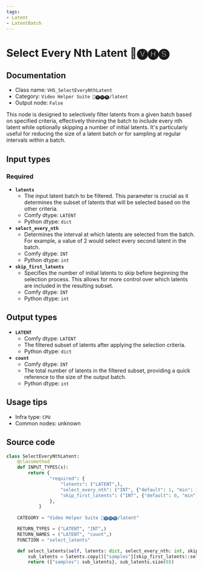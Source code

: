 ```yaml
---
tags:
- Latent
- LatentBatch
---
```


# Select Every Nth Latent 🎥🅥🅗🅢
## Documentation
- Class name: `VHS_SelectEveryNthLatent`
- Category: `Video Helper Suite 🎥🅥🅗🅢/latent`
- Output node: `False`

This node is designed to selectively filter latents from a given batch based on specified criteria, effectively thinning the batch to include every nth latent while optionally skipping a number of initial latents. It's particularly useful for reducing the size of a latent batch or for sampling at regular intervals within a batch.
## Input types
### Required
- **`latents`**
    - The input latent batch to be filtered. This parameter is crucial as it determines the subset of latents that will be selected based on the other criteria.
    - Comfy dtype: `LATENT`
    - Python dtype: `dict`
- **`select_every_nth`**
    - Determines the interval at which latents are selected from the batch. For example, a value of 2 would select every second latent in the batch.
    - Comfy dtype: `INT`
    - Python dtype: `int`
- **`skip_first_latents`**
    - Specifies the number of initial latents to skip before beginning the selection process. This allows for more control over which latents are included in the resulting subset.
    - Comfy dtype: `INT`
    - Python dtype: `int`
## Output types
- **`LATENT`**
    - Comfy dtype: `LATENT`
    - The filtered subset of latents after applying the selection criteria.
    - Python dtype: `dict`
- **`count`**
    - Comfy dtype: `INT`
    - The total number of latents in the filtered subset, providing a quick reference to the size of the output batch.
    - Python dtype: `int`
## Usage tips
- Infra type: `CPU`
- Common nodes: unknown


## Source code
```python
class SelectEveryNthLatent:
    @classmethod
    def INPUT_TYPES(s):
        return {
                "required": {
                    "latents": ("LATENT",),
                    "select_every_nth": ("INT", {"default": 1, "min": 1, "max": BIGMAX, "step": 1}),
                    "skip_first_latents": ("INT", {"default": 0, "min": 0, "max": BIGMAX, "step": 1}),
                },
            }
    
    CATEGORY = "Video Helper Suite 🎥🅥🅗🅢/latent"

    RETURN_TYPES = ("LATENT", "INT",)
    RETURN_NAMES = ("LATENT", "count",)
    FUNCTION = "select_latents"

    def select_latents(self, latents: dict, select_every_nth: int, skip_first_latents: int):
        sub_latents = latents.copy()["samples"][skip_first_latents::select_every_nth]
        return ({"samples": sub_latents}, sub_latents.size(0))

```
